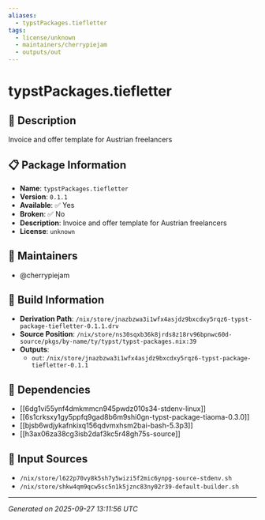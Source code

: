 ```yaml
---
aliases:
  - typstPackages.tiefletter
tags:
  - license/unknown
  - maintainers/cherrypiejam
  - outputs/out
---
```


# typstPackages.tiefletter

## 📝 Description

Invoice and offer template for Austrian freelancers

## 📋 Package Information

- **Name**: `typstPackages.tiefletter`
- **Version**: `0.1.1`
- **Available**: ✅ Yes
- **Broken**: ✅ No
- **Description**: Invoice and offer template for Austrian freelancers
- **License**: `unknown`
## 👥 Maintainers

- @cherrypiejam


## 🔧 Build Information

- **Derivation Path**: `/nix/store/jnazbzwa3i1wfx4asjdz9bxcdxy5rqz6-typst-package-tiefletter-0.1.1.drv`
- **Source Position**: `/nix/store/ns30sqxb36k8jrds8z18rv96bpnwc60d-source/pkgs/by-name/ty/typst/typst-packages.nix:39`
- **Outputs**:
  - `out`:  `/nix/store/jnazbzwa3i1wfx4asjdz9bxcdxy5rqz6-typst-package-tiefletter-0.1.1`

## 🔗 Dependencies

- [[6dg1vi55ynf4dmkmmcn945pwdz010s34-stdenv-linux]]
- [[6s1crksxy1gy5ppfq9gad8b6m9shi0gn-typst-package-tiaoma-0.3.0]]
- [[bjsb6wdjykafnkixq156qdvmxhsm2bai-bash-5.3p3]]
- [[h3ax06za38cg3isb2daf3kc5r48gh75s-source]]

## 📁 Input Sources

- `/nix/store/l622p70vy8k5sh7y5wizi5f2mic6ynpg-source-stdenv.sh`
- `/nix/store/shkw4qm9qcw5sc5n1k5jznc83ny02r39-default-builder.sh`

---
*Generated on 2025-09-27 13:11:56 UTC*

